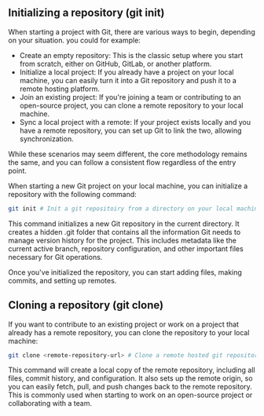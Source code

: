 ## Initializing a repository (git init)

When starting a project with Git, there are various ways to begin, depending on your situation. you could for example:

- Create an empty repository: This is the classic setup where you start from scratch, either on GitHub, GitLab, or another platform.
- Initialize a local project: If you already have a project on your local machine, you can easily turn it into a Git repository and push it to a remote hosting platform.
- Join an existing project: If you're joining a team or contributing to an open-source project, you can clone a remote repository to your local machine.
- Sync a local project with a remote: If your project exists locally and you have a remote repository, you can set up Git to link the two, allowing synchronization.

While these scenarios may seem different, the core methodology remains the same, and you can follow a consistent flow regardless of the entry point.

When starting a new Git project on your local machine, you can initialize a repository with the following command:

```sh
git init # Init a git repositoiry from a directory on your local machine
```

This command initializes a new Git repository in the current directory. It creates a hidden .git folder that contains all the information Git needs to manage version history for the project. This includes metadata like the current active branch, repository configuration, and other important files necessary for Git operations.

Once you've initialized the repository, you can start adding files, making commits, and setting up remotes.

## Cloning a repository (git clone)

If you want to contribute to an existing project or work on a project that already has a remote repository, you can clone the repository to your local machine:

```sh
git clone <remote-repository-url> # Clone a remote hosted git repository on your local machine
```

This command will create a local copy of the remote repository, including all files, commit history, and configuration. It also sets up the remote origin, so you can easily fetch, pull, and push changes back to the remote repository. This is commonly used when starting to work on an open-source project or collaborating with a team.
